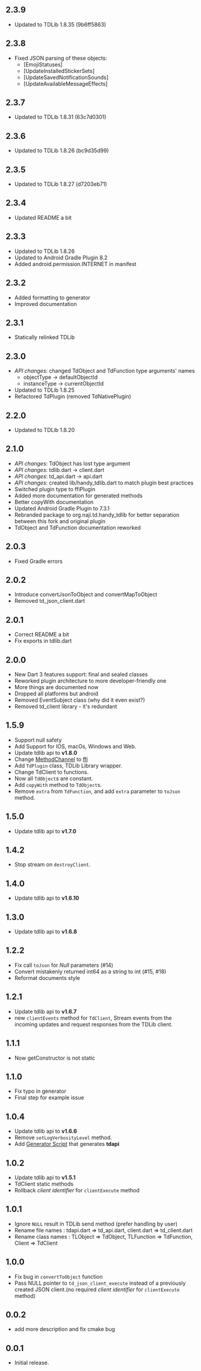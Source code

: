 ## 2.3.9
* Updated to TDLib 1.8.35 (9b6ff5863)

## 2.3.8
* Fixed JSON parsing of these objects:
    * [EmojiStatuses]
    * [UpdateInstalledStickerSets]
    * [UpdateSavedNotificationSounds]
    * [UpdateAvailableMessageEffects]

## 2.3.7
* Updated to TDLib 1.8.31 (63c7d0301)

## 2.3.6
* Updated to TDLib 1.8.26 (bc9d35d99)

## 2.3.5
* Updated to TDLib 1.8.27 (d7203eb71)

## 2.3.4
* Updated README a bit

## 2.3.3
* Updated to TDLib 1.8.26
* Updated to Android Gradle Plugin 8.2
* Added android.permission.INTERNET in manifest

## 2.3.2
* Added formatting to generator
* Improved documentation

## 2.3.1
* Statically relinked TDLib

## 2.3.0
* *API changes*: changed TdObject and TdFunction type arguments' names
    * objectType -> defaultObjectId
    * instanceType -> currentObjectId
* Updated to TDLib 1.8.25
* Refactored TdPlugin (removed TdNativePlugin)

## 2.2.0
* Updated to TDLib 1.8.20

## 2.1.0
* *API changes*: TdObject has lost type argument
* *API changes*: tdlib.dart -> client.dart
* *API changes*: td_api.dart -> api.dart
* *API changes*: created lib/handy_tdlib.dart to match plugin best practices
* Switched plugin type to ffiPlugin
* Added more documentation for generated methods
* Better copyWith documentation
* Updated Android Gradle Plugin to 7.3.1
* Rebranded package to org.naji.td.handy_tdlib for better separation between this fork and original plugin
* TdObject and TdFunction documentation reworked

## 2.0.3
* Fixed Gradle errors

## 2.0.2
* Introduce convertJsonToObject and convertMapToObject
* Removed td_json_client.dart

## 2.0.1
* Correct README a bit
* Fix exports in tdlib.dart

## 2.0.0
* New Dart 3 features support: final and sealed classes
* Reworked plugin architecture to more developer-friendly one
* More things are documented now
* Dropped all platforms but android
* Removed EventSubject class (why did it even exist?)
* Removed td_client library - it's redundant

## 1.5.9
* Support null safety
* Add Support for IOS, macOs, Windows and Web.
* Update tdlib api to **v1.8.0**
* Change [MethodChannel](https://api.flutter.dev/flutter/services/MethodChannel-class.html) to [ffi](https://docs.flutter.dev/development/platform-integration/c-interop)
* Add `TdPlugin` class, TDLib Library wrapper.
* Change TdClient to functions.
* Now all `TdObject`s are constant.
* Add `copyWith` method to `TdObject`s.
* Remove `extra` from `TdFunction`, and add `extra` parameter to `toJson` method.

## 1.5.0
* Update tdlib api to **v1.7.0**

## 1.4.2
* Stop stream on `destroyClient`.

## 1.4.0
* Update tdlib api to **v1.6.10**

## 1.3.0
* Update tdlib api to **v1.6.8**

## 1.2.2
* Fix call `toJson` for _Null_ parameters (#14)
* Convert mistakenly returned int64 as a string to int (#15, #18)
* Reformat documents style

## 1.2.1
* Update tdlib api to **v1.6.7**
* new `clientEvents` method for `TdClient`, Stream events from the incoming updates and request responses from the TDLib client.

## 1.1.1
* Now getConstructor is not static

## 1.1.0
* Fix typo in generator
* Final step for example issue

## 1.0.4
* Update tdlib api to **v1.6.6**
* Remove `setLogVerbosityLevel` method.
* Add [Generator Script](/generator) that generates **tdapi**

## 1.0.2
* Update tdlib api to **v1.5.1**
* TdClient static methods
* Rollback _client identifier_ for `clientExecute` method

## 1.0.1
* Ignore `NULL` result in TDLib send method (prefer handling by user)
* Rename file names : tdapi.dart => td_api.dart, client.dart => td_client.dart 
* Rename class names : TLObject => TdObject, TLFunction => TdFunction, Client => TdClient
## 1.0.0
* Fix bug in `convertToObject` function
* Pass NULL pointer to `td_json_client_execute` instead of a previously created JSON client.(no required _client identifier_ for `clientExecute` method)

## 0.0.2
* add more description and fix cmake bug
## 0.0.1

* Initial release.
